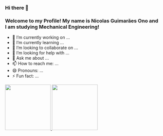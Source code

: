 ### Hi there 👋 
### Welcome to my Profile! My name is Nicolas Guimarães Ono and I am studying Mechanical Engineering!

- 🔭 I’m currently working on ...
- 🌱 I’m currently learning ...
- 👯 I’m looking to collaborate on ...
- 🤔 I’m looking for help with ...
- 💬 Ask me about ...
- 📫 How to reach me: ...
- 😄 Pronouns: ...
- ⚡ Fun fact: ...

<div>
  <a href="https://github.com/NicolasOno">
  <img height="150em" src="https://github-readme-stats.vercel.app/api?username=NicolasOno&show_icons=true&theme=dark&include_all_commits=true&count_private=true"/>
  <img height="150em" src="https://github-readme-stats.vercel.app/api/top-langs/?username=NicolasOno&layout=compact&langs_count=16&theme=dark"/>
</div>
  
